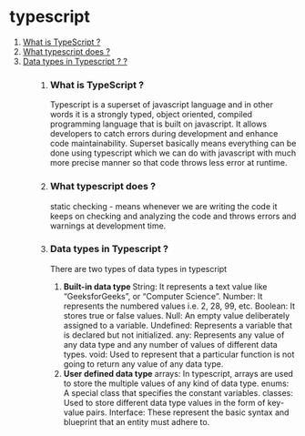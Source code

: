 # typescript


<ol>
<li><a href="#what_is_typescript"> What is TypeScript ?</a></li>
<li><a href="#what_typescript_does"> What typescript does ?</a></li>
<li><a href="#data_types"> Data types in Typescript ? ?</a></li>
<ol>

<ol >
<li id="what_is_typescript">
<h3> What is TypeScript ?</h3>
<p>Typescript is a superset of javascript language and in other words it is a strongly typed, object oriented, compiled  programming language that is built on javascript.
It allows developers to catch errors during development and enhance code maintainability. 
Superset basically means everything can be done using typescript which we can do with javascript with much more precise manner so that code throws less error at runtime.
</p>
</li>
<li id="what_typescript_does">
<h3>What typescript does ?</h3>
<p>static checking -  means whenever we are writing the code it keeps on checking and analyzing the code and throws errors and warnings at development time.
</p>
</li>
<li id="data_types">
<h3>Data types in Typescript ?</h3>
<p>	
There are two types of data types in typescript

<ol><li> <b> Built-in data type </b>
String: It represents a text value like “GeeksforGeeks”, or “Computer Science”.
Number: It represents the numbered values i.e. 2, 28, 99, etc.
Boolean: It stores true or false values.
Null: An empty value deliberately assigned to a variable.
Undefined: Represents a variable that is declared but not initialized.
any: Represents any value of any data type and any number of values of   different data types.
void: Used to represent that a particular function is not going to return any value of any data type.
</li>
<li>
<b>User defined data type</b>
arrays: In typescript, arrays are used to store the multiple values of any kind of data type.
enums: A special class that specifies the constant variables.
classes: Used to store different data type values in the form of key-value pairs.
Interface: These represent the basic syntax and blueprint that an entity must adhere to.
</li>
</ol>
</p>
</li>
</ol>  